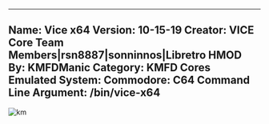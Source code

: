 -----------------------
Name: Vice x64
Version: 10-15-19
Creator: VICE Core Team Members|rsn8887|sonninnos|Libretro
HMOD By: KMFDManic
Category: KMFD Cores
Emulated System: Commodore: C64
Command Line Argument: /bin/vice-x64
-----------------------
![km](https://i.imgur.com/aDikPjx.png)
